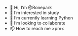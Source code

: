 - 👋 Hi, I’m @Bonepark
- 👀 I’m interested in study
- 🌱 I’m currently learning Python
- 💞️ I’m looking to collaborate
- 📫 How to reach me >pm<

<!---
Bonepark/Bonepark is a ✨ special ✨ repository because its `README.md` (this file) appears on your GitHub profile.
You can click the Preview link to take a look at your changes.
--->
